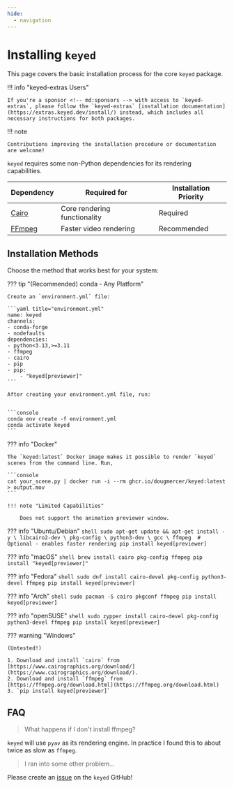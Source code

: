 ```yaml
---
hide:
  - navigation
---
```


# Installing `keyed`

This page covers the basic installation process for the core `keyed` package.

!!! info "keyed-extras Users"

    If you're a sponsor <!-- md:sponsors --> with access to `keyed-extras`, please follow the `keyed-extras` [installation documentation](https://extras.keyed.dev/install/) instead, which includes all necessary instructions for both packages.

!!! note

    Contributions improving the installation procedure or documentation are welcome!

`keyed` requires some non-Python dependencies for its rendering capabilities. 

| Dependency | Required for | Installation Priority |
|------------|--------------|----------------------|
| [Cairo](https://www.cairographics.org/) | Core rendering functionality | Required |
| [FFmpeg](https://ffmpeg.org/) | Faster video rendering | Recommended |


## Installation Methods

Choose the method that works best for your system:

??? tip "(Recommended) conda - Any Platform"

    Create an `environment.yml` file:

    ```yaml title="environment.yml"
    name: keyed
    channels:
    - conda-forge
    - nodefaults
    dependencies:
    - python<3.13,>=3.11
    - ffmpeg
    - cairo
    - pip
    - pip:
        - "keyed[previewer]"
    ```

    After creating your environment.yml file, run:


    ```console
    conda env create -f environment.yml
    conda activate keyed
    ```

??? info "Docker"

    The `keyed:latest` Docker image makes it possible to render `keyed` scenes from the command line. Run,

    ```console
    cat your_scene.py | docker run -i --rm ghcr.io/dougmercer/keyed:latest > output.mov
    ```

    !!! note "Limited Capabilities"

        Does not support the animation previewer window.

??? info "Ubuntu/Debian"
    ```shell
    sudo apt-get update && apt-get install -y \
        libcairo2-dev \
        pkg-config \
        python3-dev \
        gcc \
        ffmpeg  # Optional - enables faster rendering
    pip install keyed[previewer]
    ```

??? info "macOS"
    ```shell
    brew install cairo pkg-config ffmpeg
    pip install "keyed[previewer]"
    ```

??? info "Fedora"
    ```shell
    sudo dnf install cairo-devel pkg-config python3-devel ffmpeg
    pip install keyed[previewer]
    ```

??? info "Arch"
    ```shell
    sudo pacman -S cairo pkgconf ffmpeg
    pip install keyed[previewer]
    ```

??? info "openSUSE"
    ```shell
    sudo zypper install cairo-devel pkg-config python3-devel ffmpeg
    pip install keyed[previewer]
    ```

??? warning "Windows"

    (Untested!)

    1. Download and install `cairo` from [https://www.cairographics.org/download/](https://www.cairographics.org/download/).
    2. Download and install `ffmpeg` from [https://ffmpeg.org/download.html](https://ffmpeg.org/download.html)
    3. `pip install keyed[previewer]`


## FAQ

> What happens if I don't install ffmpeg?

`keyed` will use `pyav` as its rendering engine. In practice I found this to about twice as slow as `ffmpeg`.

> I ran into some other problem...

Please create an [issue](https://github.com/dougmercer/keyed/issues) on the `keyed` GitHub!

